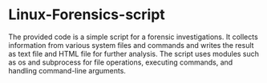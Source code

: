 # Linux-Forensics-script
The provided code is a simple script for a forensic investigations. It collects information from various system files and commands and writes the result as text file and HTML file for further analysis. The script uses modules such as os and subprocess for file operations, executing commands, and handling command-line arguments.

